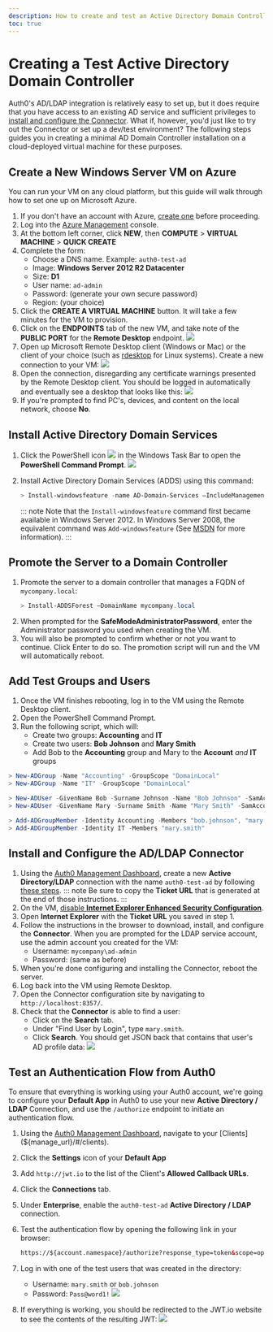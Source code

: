 ```yaml
---
description: How to create and test an Active Directory Domain Controller.
toc: true
---
```

# Creating a Test Active Directory Domain Controller

Auth0's AD/LDAP integration is relatively easy to set up, but it does require that you have access to an existing AD service and sufficient privileges to [install and configure the Connector](/connector/install). What if, however, you'd just like to try out the Connector or set up a dev/test environment? The following steps guides you in creating a minimal AD Domain Controller installation on a cloud-deployed virtual machine for these purposes.

## Create a New Windows Server VM on Azure

You can run your VM on any cloud platform, but this guide will walk through how to set one up on Microsoft Azure.

1. If you don't have an account with Azure, [create one](https://azure.microsoft.com) before proceeding.
1. Log into the [Azure Management](https://manage.windowsazure.com) console.
1. At the bottom left corner, click **NEW**, then **COMPUTE** > **VIRTUAL MACHINE** > **QUICK CREATE**
1. Complete the form:
    * Choose a DNS name. Example: `auth0-test-ad`
    * Image: **Windows Server 2012 R2 Datacenter**
    * Size: **D1**
    * User name: `ad-admin`
    * Password: (generate your own secure password)
    * Region: (your choice)
1. Click the **CREATE A VIRTUAL MACHINE** button. It will take a few minutes for the VM to provision.
1. Click on the **ENDPOINTS** tab of the new VM, and take note of the **PUBLIC PORT** for the **Remote Desktop** endpoint.
    ![](/media/articles/connector/test-dc/remote-desktop-port.png)
1. Open up Microsoft Remote Desktop client (Windows or Mac) or the client of your choice (such as [rdesktop](http://www.rdesktop.org/) for Linux systems). Create a new connection to your VM:
    ![](/media/articles/connector/test-dc/remote-desktop-connection.png)
1. Open the connection, disregarding any certificate warnings presented by the Remote Desktop client. You should be logged in automatically and eventually see a desktop that looks like this:
    ![](/media/articles/connector/test-dc/new-vm-desktop.png)
1. If you're prompted to find PC's, devices, and content on the local network, choose **No**.

## Install Active Directory Domain Services

1. Click the PowerShell icon ![](/media/articles/connector/test-dc/powershell-icon.png) in the Windows Task Bar to open the **PowerShell Command Prompt**.
    ![](/media/articles/connector/test-dc/powershell-command-prompt.png)

1. Install Active Directory Domain Services (ADDS) using this command:
    ```powershell
    > Install-windowsfeature -name AD-Domain-Services –IncludeManagementTools
    ```

    ::: note
    Note that the `Install-windowsfeature` command first became available in Windows Server 2012. In Windows Server 2008, the equivalent command was `Add-windowsfeature` (See [MSDN](https://msdn.microsoft.com/en-us/library/ee662309.aspx) for more information).
    :::

## Promote the Server to a Domain Controller

1. Promote the server to a domain controller that manages a FQDN of `mycompany.local`:
    ```powershell
    > Install-ADDSForest –DomainName mycompany.local
    ```
1. When prompted for the **SafeModeAdministratorPassword**, enter the Administrator password you used when creating the VM.
1. You will also be prompted to confirm whether or not you want to continue. Click Enter to do so. The promotion script will run and the VM will automatically reboot.

## Add Test Groups and Users

1. Once the VM finishes rebooting, log in to the VM using the Remote Desktop client.
1. Open the PowerShell Command Prompt.
1. Run the following script, which will:
    * Create two groups: **Accounting** and **IT**
    * Create two users: **Bob Johnson** and **Mary Smith**
    * Add Bob to the **Accounting** group and Mary to the **Account** *and* **IT** groups

```powershell
> New-ADGroup -Name "Accounting" -GroupScope "DomainLocal"
> New-ADGroup -Name "IT" -GroupScope "DomainLocal"

> New-ADUser -GivenName Bob -Surname Johnson -Name "Bob Johnson" -SamAccountName bob.johnson -Enabled $True -AccountPassword (ConvertTo-SecureString "Pass@word1!" -AsPlainText -force) -PasswordNeverExpires $True
> New-ADUser -GivenName Mary -Surname Smith -Name "Mary Smith" -SamAccountName mary.smith -Enabled $True -AccountPassword (ConvertTo-SecureString "Pass@word1!" -AsPlainText -force) -PasswordNeverExpires $True

> Add-ADGroupMember -Identity Accounting -Members "bob.johnson", "mary.smith"
> Add-ADGroupMember -Identity IT -Members "mary.smith"

```

## Install and Configure the AD/LDAP Connector

1. Using the [Auth0 Management Dashboard](${manage_url}), create a new **Active Directory/LDAP** connection with the name `auth0-test-ad` by following [these steps](/connections/enterprise/active-directory).
    ::: note
    Be sure to copy the **Ticket URL** that is generated at the end of those instructions.
    :::
1. On the VM, [disable **Internet Explorer Enhanced Security Configuration**](http://blog.blksthl.com/2012/11/28/how-to-disable-ie-enhanced-security-in-windows-server-2012/).
1. Open **Internet Explorer** with the **Ticket URL** you saved in step 1.
1. Follow the instructions in the browser to download, install, and configure the **Connector**. When you are prompted for the LDAP service account, use the admin account you created for the VM:
    * Username: `mycompany\ad-admin`
    * Password: (same as before)
1. When you're done configuring and installing the Connector, reboot the server.
1. Log back into the VM using Remote Desktop.
1. Open the Connector configuration site by navigating to `http://localhost:8357/`.
1. Check that the **Connector** is able to find a user:
    * Click on the **Search** tab.
    * Under "Find User by Login", type `mary.smith`.
    * Click **Search**. You should get JSON back that contains that user's AD profile data:
    ![](/media/articles/connector/test-dc/test-find-user.png)

## Test an Authentication Flow from Auth0

To ensure that everything is working using your Auth0 account, we're going to configure your **Default App** in Auth0 to use your new **Active Directory / LDAP** Connection, and use the `/authorize` endpoint to initiate an authentication flow.

1. Using the [Auth0 Management Dashboard](${manage_url}), navigate to your [Clients](${manage_url}/#/clients).
1. Click the **Settings** icon of your **Default App**
1. Add `http://jwt.io` to the list of the Client's **Allowed Callback URLs**.
1. Click the **Connections** tab.
1. Under **Enterprise**, enable the `auth0-test-ad` **Active Directory / LDAP** connection.
1. Test the authentication flow by opening the following link in your browser:
    ```html
    https://${account.namespace}/authorize?response_type=token&scope=openid%20profile&client_id=${account.clientId}&redirect_uri=http://jwt.io&connection=auth0-test-ad
    ```

1. Log in with one of the test users that was created in the directory:
    * Username: `mary.smith` or `bob.johnson`
    * Password: `Pass@word1!`
    ![](/media/articles/connector/test-dc/auth-flow-login.png)
1. If everything is working, you should be redirected to the JWT.io website to see the contents of the resulting JWT:
    ![](/media/articles/connector/test-dc/auth-success.png)
